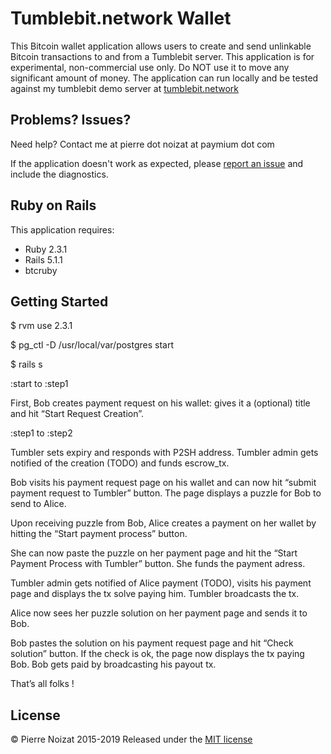 Tumblebit.network Wallet
================

This Bitcoin wallet application allows users to create and send unlinkable Bitcoin transactions to and from a Tumblebit server.
This application is for experimental, non-commercial use only.
Do NOT use it to move any significant amount of money.
The application can run locally and be tested against my tumblebit demo server at [tumblebit.network](http://tumblebit.network)

Problems? Issues?
-----------

Need help? Contact me at pierre dot noizat at paymium dot com

If the application doesn't work as expected, please [report an issue](https://github.com/Paymium/tumblebit/issues)
and include the diagnostics.

Ruby on Rails
-------------

This application requires:

- Ruby 2.3.1
- Rails 5.1.1
- btcruby

Getting Started
---------------
$ rvm use 2.3.1

$ pg_ctl -D /usr/local/var/postgres start

$ rails s

:start to :step1

First, Bob creates payment request on his wallet: gives it a (optional) title and hit “Start Request Creation”.

:step1 to :step2

Tumbler sets expiry and responds with P2SH address. Tumbler admin gets notified of the creation (TODO) and funds escrow_tx.

Bob visits his payment request page on his wallet and can now hit “submit payment request to Tumbler” button.
The page displays a puzzle for Bob to send to Alice.

Upon receiving puzzle from Bob, Alice creates a payment on her wallet by hitting the “Start payment process” button.

She can now paste the puzzle on her payment page and hit the “Start Payment Process with Tumbler” button.
She funds the payment adress.

Tumbler admin gets notified of Alice payment (TODO), visits his payment page and displays the tx solve paying him.
Tumbler broadcasts the tx.

Alice now sees her puzzle solution on her payment page and sends it to Bob.

Bob pastes the solution on his payment request page and hit “Check solution” button. If the check is ok, the page now displays the tx paying Bob. Bob gets paid by broadcasting his payout tx.

That’s all folks !


License
-------
© Pierre Noizat 2015-2019 Released under the [MIT license](http://opensource.org/licenses/mit-license.php)